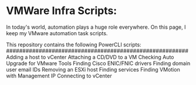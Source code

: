 # VMWare Infra Scripts:

In today's world, automation plays a huge role everywhere. On this page, I keep my VMware automation task scripts.

This repository contains the following PowerCLI scripts:
########################################################
Adding a host to vCenter
Attaching a CD/DVD to a VM
Checking Auto Upgrade for VMware Tools
Finding Cisco ENIC/FNIC drivers
Finding domain user email IDs
Removing an ESXi host
Finding services
Finding VMotion with Management IP
Connecting to vCenter
